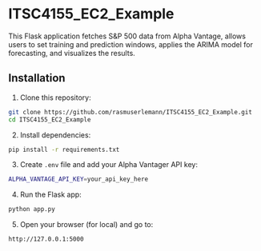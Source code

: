 # ITSC4155_EC2_Example
This Flask application fetches S&P 500 data from Alpha Vantage, allows users to set training and prediction windows, applies the ARIMA model for forecasting, and visualizes the results.

## Installation
1. Clone this repository:
```bash
git clone https://github.com/rasmuserlemann/ITSC4155_EC2_Example.git
cd ITSC4155_EC2_Example
```
2. Install dependencies:
```bash
pip install -r requirements.txt
```
3. Create ```.env``` file and add your Alpha Vantager API key:
```bash
ALPHA_VANTAGE_API_KEY=your_api_key_here
```
4. Run the Flask app:
```bash
python app.py
```
5. Open your browser (for local) and go to:
```bash
http://127.0.0.1:5000
```
